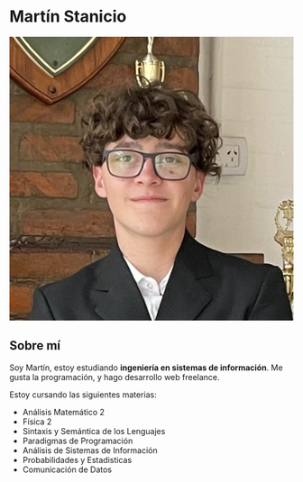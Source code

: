 # Martín Stanicio

![Foto de perfil](pfp.jpg)

## Sobre mí

Soy Martín, estoy estudiando **ingeniería en sistemas de información**. Me gusta la programación, y hago desarrollo web freelance.

Estoy cursando las siguientes materias:

- Análisis Matemático 2
- Física 2
- Sintaxis y Semántica de los Lenguajes
- Paradigmas de Programación
- Análisis de Sistemas de Información
- Probabilidades y Estadisticas
- Comunicación de Datos
